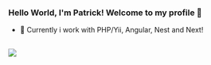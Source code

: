 ### Hello World, I'm Patrick! Welcome to my profile 👋 

- 🔭 Currently i work with PHP/Yii, Angular, Nest and Next!

##

  <div>
  <a href="https://www.linkedin.com/in/trickaugusto" target="_blank"><img src="https://img.shields.io/badge/-LinkedIn-%230077B5?style=for-the-badge&logo=linkedin&logoColor=white" target="_blank"></a> 
    
</div>
